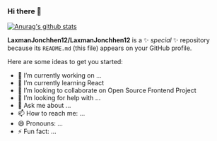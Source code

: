 ### Hi there 👋
[![Anurag's github stats](https://github-readme-stats.vercel.app/api?username=LaxmanJonchhen12)](https://github.com/anuraghazra/github-readme-stats)

**LaxmanJonchhen12/LaxmanJonchhen12** is a ✨ _special_ ✨ repository because its `README.md` (this file) appears on your GitHub profile.

Here are some ideas to get you started:

- 🔭 I’m currently working on ...
- 🌱 I’m currently learning React
- 👯 I’m looking to collaborate on Open Source Frontend Project
- 🤔 I’m looking for help with ...
- 💬 Ask me about ...
- 📫 How to reach me: ...
- 😄 Pronouns: ...
- ⚡ Fun fact: ...

